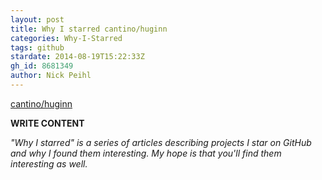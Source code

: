 ```yaml
---
layout: post
title: Why I starred cantino/huginn
categories: Why-I-Starred
tags: github
stardate: 2014-08-19T15:22:33Z
gh_id: 8681349
author: Nick Peihl
---
```


[cantino/huginn](star.repo.html_url)

**WRITE CONTENT**

*"Why I starred" is a series of articles describing projects I star on GitHub and why I found them interesting. My hope is that you'll find them interesting as well.*

